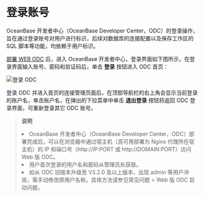 登录账号 
=========================

OceanBase 开发者中心（OceanBase Developer Center，ODC）的登录操作，旨在通过登录账号对用户进行标识，后续对数据库的连接配置以及保存工作区的 SQL 脚本等功能，均依赖于用户标识。

[部署 WEB ODC](../../8.deployment-guide/1.deployment-overview.md) 后，进入 OceanBase 开发者中心，登录界面如下图所示，在登录界面输入账号、密码和验证码后，单击 **登录** 按钮进入 ODC 首页：

![登录 ODC](https://obbusiness-private.oss-cn-shanghai.aliyuncs.com/doc/img/odc/340/ODC%20%E7%99%BB%E5%BD%95%E9%A1%B5.png)

登录 ODC 并进入首页的连接管理页面后，在顶部导航栏的右上角会显示当前登录的账户名，单击账户名，在弹出的下拉菜单中单击 **退出登录** 按钮将返回 ODC 登录界面，可重新登录其它 ODC 账号。

> **说明**  
> <li> OceanBase 开发者中心（OceanBase Developer Center，ODC）部署完成后，可以在浏览器中通过宿主机（高可用部署为 Nginx 代理所在宿主机）的 IP 和端口号（http://IP:PORT 或 http://DOMAIN:PORT）访问 Web 版 ODC。</li>
> <li> 用户首次登录的用户名和密码从管理员处获取。</li>
> <li> 如从 ODC 旧版本升级至 V3.2.0 及以上版本，出现 admin 等用户冲突，需手动修改原用户名称。具体方法请参见常见问题 > Web 版 ODC 启动问题。</li>